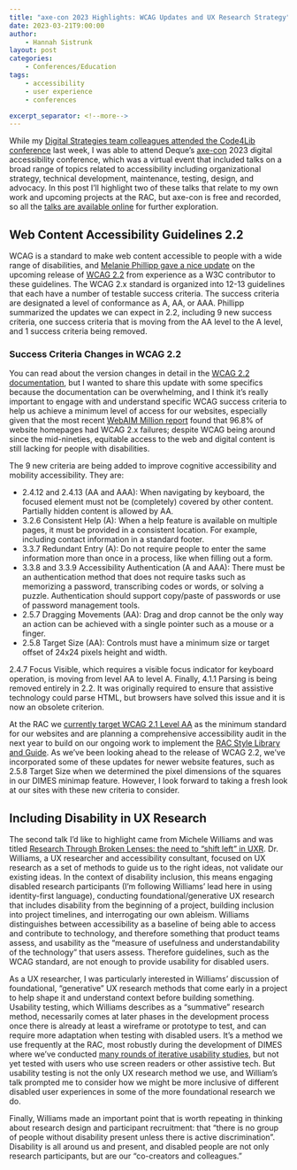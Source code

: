 ```yaml
---
title: "axe-con 2023 Highlights: WCAG Updates and UX Research Strategy"
date: 2023-03-21T9:00:00
author:
    - Hannah Sistrunk
layout: post
categories:
    - Conferences/Education
tags:
    - accessibility
    - user experience
    - conferences

excerpt_separator: <!--more-->
---
```


While my [Digital Strategies team colleagues attended the Code4Lib conference](https://blog.rockarch.org/Code4Lib-Taking-Stock-Slowing-Down) last week, I was able to attend Deque’s [axe-con](https://www.deque.com/axe-con/) 2023 digital accessibility conference, which was a virtual event that included talks on a broad range of topics related to accessibility including organizational strategy, technical development, maintenance, testing, design, and advocacy. In this post I’ll highlight two of these talks that relate to my own work and upcoming projects at the RAC, but axe-con is free and recorded, so all the [talks are available online](https://www.deque.com/axe-con/schedule/) for further exploration.

<!--more-->

## Web Content Accessibility Guidelines 2.2

WCAG is a standard to make web content accessible to people with a wide range of disabilities, and [Melanie Phillipp gave a nice update](https://www.deque.com/axe-con/sessions/wcag-2-2-and-3-0-update/ ) on the upcoming release of [WCAG 2.2](https://www.w3.org/WAI/standards-guidelines/wcag/) from experience as a W3C contributor to these guidelines. The WCAG 2.x standard is organized into 12-13 guidelines that each have a number of testable success criteria. The success criteria are designated a level of conformance as A, AA, or AAA. Phillipp summarized the updates we can expect in 2.2, including 9 new success criteria, one success criteria that is moving from the AA level to the A level, and 1 success criteria being removed.

### Success Criteria Changes in WCAG 2.2

You can read about the version changes in detail in the [WCAG 2.2 documentation](https://www.w3.org/WAI/standards-guidelines/wcag/new-in-22/), but I wanted to share this update with some specifics because the documentation can be overwhelming, and I think it’s really important to engage with and understand specific WCAG success criteria to help us achieve a minimum level of access for our websites, especially given that the most recent [WebAIM Million report](https://webaim.org/projects/million/) found that 96.8% of website homepages had WCAG 2.x failures; despite WCAG being around since the mid-nineties, equitable access to the web and digital content is still lacking for people with disabilities.

The 9 new criteria are being added to improve cognitive accessibility and mobility accessibility. They are:

- 2.4.12 and 2.4.13 (AA and AAA): When navigating by keyboard, the focused element must not be (completely) covered by other content. Partially hidden content is allowed by AA.
- 3.2.6 Consistent Help (A): When a help feature is available on multiple pages, it must be provided in a consistent location. For example, including contact information in a standard footer.
- 3.3.7 Redundant Entry (A): Do not require people to enter the same information more than once in a process, like when filling out a form.
- 3.3.8 and 3.3.9 Accessibility Authentication (A and AAA): There must be an authentication method that does not require tasks such as memorizing a password, transcribing codes or words, or solving a puzzle. Authentication should support copy/paste of passwords or use of password management tools.
- 2.5.7 Dragging Movements (AA): Drag and drop cannot be the only way an action can be achieved with a single pointer such as a mouse or a finger.
- 2.5.8 Target Size (AA): Controls must have a minimum size or target offset of 24x24 pixels height and width.

2.4.7 Focus Visible, which requires a visible focus indicator for keyboard operation, is moving from level AA to level A. Finally, 4.1.1 Parsing is being removed entirely in 2.2. It was originally required to ensure that assistive technology could parse HTML, but browsers have solved this issue and it is now an obsolete criterion.

At the RAC we [currently target WCAG 2.1 Level AA](https://rockarch.org/about-us/accessibility/#digital-space) as the minimum standard for our websites and are planning a comprehensive accessibility audit in the next year to build on our ongoing work to implement the [RAC Style Library and Guide](https://blog.rockarch.org/style-library-and-guide). As we’ve been looking ahead to the release of WCAG 2.2, we’ve incorporated some of these updates for newer website features, such as 2.5.8 Target Size when we determined the pixel dimensions of the squares in our DIMES minimap feature. However, I look forward to taking a fresh look at our sites with these new criteria to consider.

## Including Disability in UX Research

The second talk I’d like to highlight came from Michele Williams and was titled [Research Through Broken Lenses: the need to “shift left” in UXR](https://www.deque.com/axe-con/sessions/research-through-broken-lenses-the-need-to-shift-left-in-ux-research/). Dr. Williams, a UX researcher and accessibility consultant, focused on UX research as a set of methods to guide us to the right ideas, not validate our existing ideas. In the context of disability inclusion, this means engaging disabled research participants (I’m following Williams’ lead here in using identity-first language), conducting foundational/generative UX research that includes disability from the beginning of a project, building inclusion into project timelines, and interrogating our own ableism. Williams distinguishes between accessibility as a baseline of being able to access and contribute to technology, and therefore something that product teams assess, and usability as the “measure of usefulness and understandability of the technology” that users assess. Therefore guidelines, such as the WCAG standard, are not enough to provide usability for disabled users.

As a UX researcher, I was particularly interested in Williams’ discussion of foundational, “generative” UX research methods that come early in a project to help shape it and understand context before building something. Usability testing, which Williams describes as a “summative” research method, necessarily comes at later phases in the development process once there is already at least a wireframe or prototype to test, and can require more adaptation when testing with disabled users. It’s a method we use frequently at the RAC, most robustly during the development of DIMES where we’ve conducted [many rounds of iterative usability studies](https://blog.rockarch.org/dimes-ux), but not yet tested with users who use screen readers or other assistive tech. But usability testing is not the only UX research method we use, and William’s talk prompted me to consider how we might be more inclusive of different disabled user experiences in some of the more foundational research we do.

Finally, Williams made an important point that is worth repeating in thinking about research design and participant recruitment: that “there is no group of people without disability present unless there is active discrimination”. Disability is all around us and present, and disabled people are not only research participants, but are our “co-creators and colleagues.”
